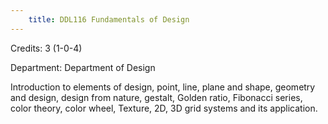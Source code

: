 ```yaml
---
    title: DDL116 Fundamentals of Design
---
```

Credits: 3 (1-0-4)

Department: Department of Design

Introduction to elements of design, point, line, plane and shape, geometry and design, design from nature, gestalt, Golden ratio, Fibonacci series, color theory, color wheel, Texture, 2D, 3D grid systems and its application.